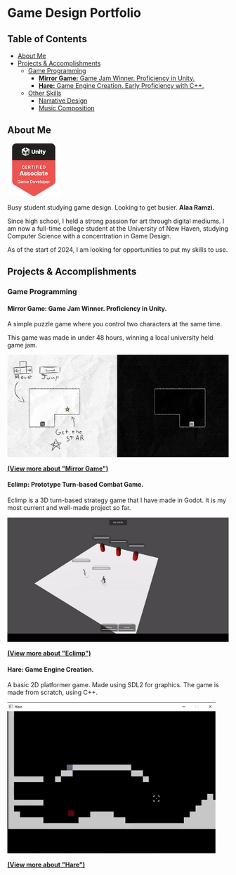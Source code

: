 # Game Design Portfolio

## Table of Contents

- [About Me](#about-me)
- [Projects \& Accomplishments](#projects--accomplishments)
  - [Game Programming](#game-programming)
    - [**Mirror Game:** Game Jam Winner. Proficiency in Unity.](#mirror-game-game-jam-winner-proficiency-in-unity)
    - [**Hare:** Game Engine Creation. Early Proficiency with C++.](#hare-game-engine-creation-early-proficiency-with-c)
  - [Other Skills](#other-skills)
    - [Narrative Design](#narrative-design)
    - [Music Composition](#music-composition)

## About Me

<!-- TODO: Complete. -->

![Unity Badge 1](.md-media/unity-certified-associate-game-developer.png)

Busy student studying game design. Looking to get busier. **Alaa Ramzi.**

Since high school, I held a strong passion for art through digital mediums. I am now a full-time college student at the University of New Haven, studying Computer Science with a concentration in Game Design.

As of the start of 2024, I am looking for opportunities to put my skills to use.

## Projects & Accomplishments

### Game Programming

#### **Mirror Game:** Game Jam Winner. Proficiency in Unity.

A simple puzzle game where you control two characters at the same time.

This game was made in under 48 hours, winning a local university held game jam.

![alt text](.md-media/image-1.png)

[**(View more about "Mirror Game")**](./projects/mirror-game/mirror-game.md)

#### **Eclimp:** Prototype Turn-based Combat Game.

Eclimp is a 3D turn-based strategy game that I have made in Godot. It is my most current and well-made project so far.

![eclimp-showcase](.md-media/ezgif-3-35ae26b49a.gif)

[**(View more about "Eclimp")**](./projects/eclimp/eclimp.md)

#### **Hare:** Game Engine Creation.

A basic 2D platformer game. Made using SDL2 for graphics. The game is made from scratch, using C++.

![gif](./.md-media/hare_costco_sample.gif)


[**(View more about "Hare")**](./projects/rabbit-game/rabbit-game.md)